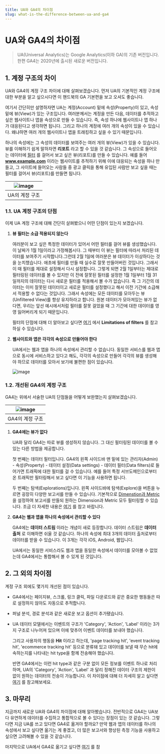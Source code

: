 ```yaml
---
title: UA와 GA4의 차이점
slug: what-is-the-difference-between-ua-and-ga4
---
```


# UA와 GA4의 차이점

> UA(Universal Analytics)는 Google Analytics(이하 GA)의 기존 버전입니다. 한편 GA4는 2020년에 출시된 새로운 버전입니다.

## 1. 계정 구조의 차이

UA와 GA4의 계정 구조 차이에 대해 살펴보겠습니다. 먼저 UA의 기본적인 계정 구조에 대한 부분을 알고 싶으시다면 이 핸드북의 GA 기본편을 보고 오셔도 좋습니다.

여기서 간단히만 설명하자면 UA는 계정(Account) 밑에 속성(Property)이 있고, 속성 밑에 뷰(View)가 있는 구조입니다. 여러분께서는 계정을 만든 다음, 데이터를 추적하고 싶은 웹사이트나 앱을 속성으로 만들 수 있습니다. 즉, 속성 하나에 웹사이트나 앱 하나가 대응된다고 생각하면 됩니다. 그리고 하나의 계정에 여러 개의 속성이 있을 수 있습니다. 왜냐하면 여러 개의 웹사이트나 앱을 트래킹하고 싶을 수 있기 때문입니다.

하나의 속성에는 그 속성의 데이터를 보여주는 여러 개의 뷰(View)가 있을 수 있습니다. 뷰를 이해하기 쉽게 말하자면 **리포트** 라고 할 수 있을 것 같습니다. 그 속성으로 들어오는 데이터에 [필터](https://support.google.com/analytics/topic/1032939) 를 걸어서 보고 싶은 뷰(리포트)를 만들 수 있습니다. 예를 들어 **www.example.com** 이라는 웹사이트를 추적하기 위해 이에 대응되는 속성을 하나 만들고, 그 사이트에 들어오는 사람들 중 광고 클릭을 통해 유입된 사람만 보고 싶을 때는 필터를 걸어서 뷰(리포트)를 만들면 됩니다.

| ![image](https://user-images.githubusercontent.com/46309894/131212192-c486ee48-f2b0-411b-9180-728d7d6b8b5f.png) |
| :-------------------------------------------------------------------------------------------------------------: |
|                                                 UA의 계정 구조                                                  |

### 1.1. UA 계정 구조의 단점

이제 UA 계정 구조에 대해 간단히 살펴봤으니 어떤 단점이 있는지 보겠습니다.

1. **뷰 필터는 소급 적용되지 않는다**

   여러분이 보고 싶은 특정한 데이터가 있어서 어떤 필터를 걸어 뷰를 생성했습니다. 이 날짜가 1월 1일이라고 가정해봅시다. 그 때부터 이 뷰는 필터에 따라서 처리된 데이터를 보여주기 시작합니다.그런데 2월 1일에 여러분은 뷰 데이터가 이상하다는 것을 눈치챘습니다. 애초에 필터를 만들 때 실수로 잘못 만들어버린 것입니다. 그래서 이 때 필터를 제대로 설정해서 다시 설정합니다. 그렇게 되면 2월 1일부터는 제대로 필터링된 데이터를 볼 수 있지만 이 전에 잘못된 필터를 설정한 1월 1일부터 1월 31일까지의 데이터는 다시 새로운 필터를 적용해서 볼 수가 없습니다. 즉 그 기간의 데이터는 이미 잘못된 데이터이고 새로운 필터를 설정했다고 해서 이전 기간에 소급해서 적용할 수 없다는 것입니다. 그래서 속성에는 모든 데이터를 모아두는 뷰(Unfiltered View)를 항상 유지하라고 합니다. 원본 데이터가 모아져있는 뷰가 없다면, 우리는 앞선 예시에서처럼 필터를 잘못 걸었을 때 그 기간에 대한 데이터를 영영 잃어버리게 되기 때문입니다.

   필터의 단점에 대해 더 알아보고 싶다면 [여기](https://support.google.com/analytics/answer/1033162?hl=en#zippy=%2Cin-this-article) 에서 **Limitations of filters** 를 참고하실 수 있습니다.

2. **웹사이트와 앱은 각각의 속성으로 만들어야 한다**

   UA에서는 웹과 앱을 하나의 속성에서 관리할 수 없습니다. 동일한 서비스를 웹과 앱으로 동시에 서비스하고 있다고 해도, 각각의 속성으로 만들어 각각의 뷰를 생성해야 하므로 데이터를 모아서 보기에 불편한 점이 있습니다.

   ![image](https://user-images.githubusercontent.com/46309894/131214423-0c523610-fd0d-416e-9058-e9c1337648d7.png)

### 1.2. 개선된 GA4의 계정 구조

GA4는 위에서 서술한 UA의 단점들을 어떻게 보완했는지 살펴보겠습니다.

| ![image](https://user-images.githubusercontent.com/46309894/131215475-e024a396-1b60-4227-b7d9-c36b7d321660.png) |
| :-------------------------------------------------------------------------------------------------------------: |
|                                                 GA4의 계정 구조                                                 |

1. **GA4에는 뷰가 없다**

   UA와 달리 GA4는 따로 뷰를 생성하지 않습니다. 그 대신 필터링된 데이터를 볼 수 있는 다른 방법을 제공합니다.

   첫 번째는 데이터 필터입니다. GA4의 왼쪽 사이드바 맨 밑에 있는 관리자(Admin) - 속성(Property) - 데이터 설정(Data settings) - 데이터 필터(Data filters)로 들어가면 트래픽에 대한 필터를 걸 수 있습니다. 예를 들어 특정 서브도메인으로부터 온 트래픽만 필터링해서 보고 싶다면 이 기능을 사용하면 됩니다.

   두 번째는 탐색(Explorations)입니다. 왼쪽 사이드바에 탐색(Explore)을 버튼을 누르면 굉장히 다양한 보고서를 만들 수 있습니다. 기본적으로 [Dimenstion과 Metric](https://support.google.com/analytics/answer/1033861?hl=en#zippy=%2Cin-this-article) 을 설정하여 보고서를 만들되 원하는 Dimension과 Metric 모두 필터링할 수 있습니다. 조금 더 자세한 내용은 [여기](https://support.google.com/analytics/answer/7579450?hl=en#zippy=%2Cin-this-article) 를 참고 바랍니다.

2. **GA4는 웹과 앱을 하나의 속성에서 관리할 수 있다**

   GA4에는 **데이터 스트림** 이라는 개념이 새로 등장합니다. 데이터 스트림은 **데이터 출처** 로 이해하면 쉬울 것 같습니다. 하나의 속성에 최대 3개의 데이터 출처로부터 데이터를 받을 수 있습니다. 이 3개는 각각 iOS, Android, 웹입니다.

   UA에서는 동일한 서비스라도 웹과 앱을 동일한 속성에서 데이터를 모아볼 수 없었는데 GA4에서는 통합해서 볼 수 있게 된 것입니다.

## 2. 그 외의 차이점

계정 구조 외에도 몇가지 개선된 점이 있습니다.

- GA4에서는 페이지뷰, 스크롤, 링크 클릭, 파일 다운로드와 같은 중요한 행동들은 따로 설정하지 않아도 자동으로 추적합니다.

- 퍼널 분석, 경로 분석과 같은 새로운 보고 옵션이 추가됐습니다.

- UA 데이터 모델에서는 이벤트의 구조가 'Category', 'Action', 'Label' 이라는 3가지 구조로 나누어져 있으며 이에 맞추어 이벤트 데이터를 보내야 했습니다.

  그리고 사용자의 행동을 **Hit** 이라고 하는데, 'page tracking hit', 'event tracking hit', 'ecommerce tracking hit' 등으로 분류돼 있고 데이터를 보낼 때 무슨 hit에 속하는지를 나타내는 hit type을 함께 전송해야 했습니다.

  반면 GA4에서는 이런 hit type과 같은 구분 없이 모든 정보를 이벤트 하나로 처리하며, UA의 'Category', 'Action', 'Label' 과 달리 정해진 데이터 구조의 제한이 없이 원하는 데이터의 전송이 가능합니다. 이 차이점에 대해 더 자세히 알고 싶다면 [여기](https://support.google.com/analytics/answer/9964640?hl=en&ref_topic=10737980#zippy=%2Cin-this-article) 를 참고해보세요.

## 3. 마무리

지금까지 새로운 UA와 GA4의 차이점에 대해 알아봤습니다. 전반적으로 GA4는 UA보다 유연하게 데이터를 수집하고 통합적으로 볼 수 있다는 장점이 있는 것 같습니다. 그렇다면 지금 UA를 쓰고 있다면 GA4로 옮겨야 할까요? 만약 웹과 앱의 데이터를 하나의 속성에서 보고 싶다면 옮기는 게 좋겠고, 더 많은 보고서와 향상된 측정 기능을 사용하고 싶으면 고려해볼 수 있을 것 같습니다.

마지막으로 UA에서 GA4로 옮기고 싶다면 [여기](https://support.google.com/analytics/answer/10312255?hl=en) 를 참